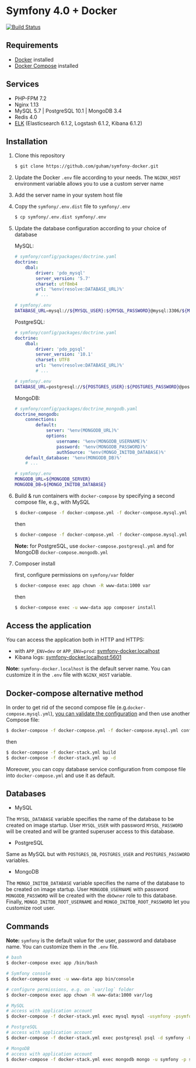 # Symfony 4.0 + Docker

[![Build Status](https://travis-ci.org/guham/symfony-docker.svg?branch=master)](https://travis-ci.org/guham/symfony-docker)

##  Requirements

- [Docker](https://docs.docker.com/engine/installation/) installed
- [Docker Compose](https://docs.docker.com/compose/install/) installed

## Services

- PHP-FPM 7.2
- Nginx 1.13
- MySQL 5.7 | PostgreSQL 10.1 | MongoDB 3.4
- Redis 4.0
- [ELK](https://github.com/spujadas/elk-docker) (Elasticsearch 6.1.2, Logstash 6.1.2, Kibana 6.1.2)

## Installation

1. Clone this repository
    ```bash
    $ git clone https://github.com/guham/symfony-docker.git
    ```
2. Update the Docker `.env` file according to your needs. The `NGINX_HOST` environment variable allows you to use a custom server name

3. Add the server name in your system host file

4. Copy the `symfony/.env.dist` file to `symfony/.env`
    ```bash
    $ cp symfony/.env.dist symfony/.env
    ```
5. Update the database configuration according to your choice of database

    MySQL:
    ```yaml
    # symfony/config/packages/doctrine.yaml
    doctrine:
        dbal:
            driver: 'pdo_mysql'
            server_version: '5.7'
            charset: utf8mb4
            url: '%env(resolve:DATABASE_URL)%'
            # ...
    ```
    ```bash
    # symfony/.env
    DATABASE_URL=mysql://${MYSQL_USER}:${MYSQL_PASSWORD}@mysql:3306/${MYSQL_DATABASE}
    ```
    PostgreSQL:
    ```yaml
    # symfony/config/packages/doctrine.yaml
    doctrine:
        dbal:
            driver: 'pdo_pgsql'
            server_version: '10.1'
            charset: UTF8
            url: '%env(resolve:DATABASE_URL)%'
            # ...
    ```
    ```bash
    # symfony/.env
    DATABASE_URL=postgresql://${POSTGRES_USER}:${POSTGRES_PASSWORD}@postgresql:5432/${POSTGRES_DB}
    ```
    MongoDB:
    ```yaml
    # symfony/config/packages/doctrine_mongodb.yaml
    doctrine_mongodb:
        connections:
            default:
                server: '%env(MONGODB_URL)%'
                options:
                    username: '%env(MONGODB_USERNAME)%'
                    password: '%env(MONGODB_PASSWORD)%'
                    authSource: '%env(MONGO_INITDB_DATABASE)%'
        default_database: '%env(MONGODB_DB)%'
        # ...
    ```
    ```bash
    # symfony/.env
    MONGODB_URL=${MONGODB_SERVER}
    MONGODB_DB=${MONGO_INITDB_DATABASE}
    ```

6. Build & run containers with `docker-compose` by specifying a second compose file, e.g., with MySQL 
    ```bash
    $ docker-compose -f docker-compose.yml -f docker-compose.mysql.yml build
    ```
    then
    ```bash
    $ docker-compose -f docker-compose.yml -f docker-compose.mysql.yml up -d
    ```
    **Note:** for PostgreSQL, use `docker-compose.postgresql.yml` and for MongoDB `docker-compose.mongodb.yml`

7. Composer install

    first, configure permissions on `symfony/var` folder
    ```bash
    $ docker-compose exec app chown -R www-data:1000 var
    ```
    then
    ```bash
    $ docker-compose exec -u www-data app composer install
    ```

## Access the application

You can access the application both in HTTP and HTTPS:

- with `APP_ENV=dev` or `APP_ENV=prod`: [symfony-docker.localhost](http://symfony-docker.localhost)
- Kibana logs: [symfony-docker.localhost:5601](http://symfony-docker.localhost:5601)

**Note:** `symfony-docker.localhost` is the default server name. You can customize it in the `.env` file with `NGINX_HOST` variable.

## Docker-compose alternative method

In order to get rid of the second compose file (e.g.`docker-compose.mysql.yml`), [you can validate the configuration](https://docs.docker.com/compose/reference/config/) and then use another Compose file:

```bash
$ docker-compose -f docker-compose.yml -f docker-compose.mysql.yml config > docker-stack.yml 
```
then
```bash
$ docker-compose -f docker-stack.yml build
$ docker-compose -f docker-stack.yml up -d
```

Moreover, you can copy database service configuration from compose file into `docker-compose.yml` and use it as default.

## Databases

- MySQL

The `MYSQL_DATABASE` variable specifies the name of the database to be created on image startup.
User `MYSQL_USER` with password `MYSQL_PASSWORD` will be created and will be granted superuser access to this database.

- PostgreSQL

Same as MySQL but with `POSTGRES_DB`, `POSTGRES_USER` and `POSTGRES_PASSWORD` variables.

- MongoDB

The `MONGO_INITDB_DATABASE` variable specifies the name of the database to be created on image startup.
User `MONGODB_USERNAME` with password `MONGODB_PASSWORD` will be created with the `dbOwner` role to this database.
Finally, `MONGO_INITDB_ROOT_USERNAME` and `MONGO_INITDB_ROOT_PASSWORD` let you customize root user.

## Commands

**Note:** `symfony` is the default value for the user, password and database name. You can customize them in the `.env` file.

```bash
# bash
$ docker-compose exec app /bin/bash

# Symfony console
$ docker-compose exec -u www-data app bin/console

# configure permissions, e.g. on `var/log` folder
$ docker-compose exec app chown -R www-data:1000 var/log

# MySQL
# access with application account
$ docker-compose -f docker-stack.yml exec mysql mysql -usymfony -psymfony

# PostgreSQL
# access with application account
$ docker-compose -f docker-stack.yml exec postgresql psql -d symfony -U symfony

# MongoDB
# access with application account
$ docker-compose -f docker-stack.yml exec mongodb mongo -u symfony -p symfony --authenticationDatabase symfony
```